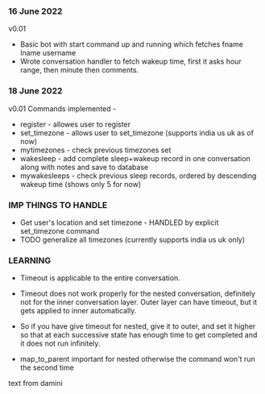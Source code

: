 ### 16 June 2022 
v0.01 
- Basic bot with start command up and running which fetches fname lname username
- Wrote conversation handler to fetch wakeup time, first it asks hour range, then minute then comments.


### 18 June 2022 
v0.01 
Commands implemented -
- register - allowes user to register
- set_timezone - allows user to set_timezone (supports india us uk as of now)
- mytimezones - check previous timezones set
- wakesleep - add complete sleep+wakeup record in one conversation along with notes and save to database
- mywakesleeps - check previous sleep records, ordered by descending wakeup time (shows only 5 for now)


### IMP THINGS TO HANDLE
- Get user's location and set timezone - HANDLED by explicit set_timezone command
- TODO generalize all timezones (currently supports india us uk only)


### LEARNING
- Timeout is applicable to the entire conversation. 
- Timeout does not work properly for the nested conversation, definitely not for the inner conversation layer. Outer layer can have timeout, but it gets applied to inner automatically.
- So if you have give timeout for nested, give it to outer, and set it higher so that at each successive state has enough time to get completed and it does not run infinitely.

- map_to_parent important for nested otherwise the command won't run the second time

text from damini